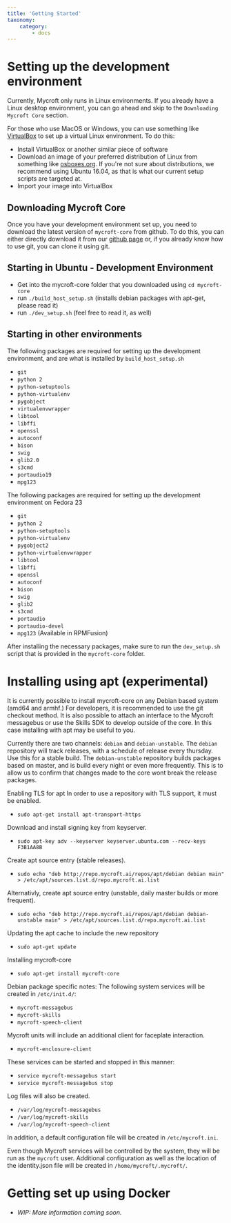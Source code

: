 ```yaml
---
title: 'Getting Started'
taxonomy:
    category:
        - docs
---
```

# Setting up the development environment

Currently, Mycroft only runs in Linux environments. If you already have a Linux desktop environment, you can go ahead and skip to the `Downloading Mycroft Core` section. 

For those who use MacOS or Windows, you can use something like [VirtualBox](https://www.virtualbox.org/wiki/Downloads) to set up a virtual Linux environment. To do this:
 - Install VirtualBox or another similar piece of software
 - Download an image of your preferred distribution of Linux from something like [osboxes.org](http://www.osboxes.org/). If you're not sure about distributions, we recommend using Ubuntu 16.04, as that is what our current setup scripts are targeted at.
 - Import your image into VirtualBox

## Downloading Mycroft Core

Once you have your development environment set up, you need to download the latest version of `mycroft-core` from github. 
To do this, you can either directly download it from our [github page](https://github.com/MycroftAI/mycroft-core) or, if you already know how to use git, you can clone it using git.

## Starting in Ubuntu - Development Environment
 - Get into the mycroft-core folder that you downloaded using `cd mycroft-core`
 - run `./build_host_setup.sh` (installs debian packages with apt-get, please read it)
 - run `./dev_setup.sh` (feel free to read it, as well)
 
## Starting in other environments

The following packages are required for setting up the development environment,
 and are what is installed by `build_host_setup.sh`

 - `git`
 - `python 2`
 - `python-setuptools`
 - `python-virtualenv`
 - `pygobject`
 - `virtualenvwrapper`
 - `libtool`
 - `libffi`
 - `openssl`
 - `autoconf`
 - `bison`
 - `swig`
 - `glib2.0`
 - `s3cmd`
 - `portaudio19`
 - `mpg123`

 The following packages are required for setting up the development environment on Fedora 23

 - `git`
 - `python 2`
 - `python-setuptools`
 - `python-virtualenv`
 - `pygobject2`
 - `python-virtualenvwrapper`
 - `libtool`
 - `libffi`
 - `openssl`
 - `autoconf`
 - `bison`
 - `swig`
 - `glib2`
 - `s3cmd`
 - `portaudio`
 - `portaudio-devel`
 - `mpg123` (Available in RPMFusion)
 
After installing the necessary packages, make sure to run the `dev_setup.sh` script that is provided in the `mycroft-core` folder. 

# Installing using apt (experimental)
It is currently possible to install mycroft-core on any Debian based system (amd64 and armhf.) For developers, it is recommended to use the git checkout method. It is also possible to attach an interface to the Mycroft messagebus or use the Skills SDK to develop outside of the core. In this case installing with apt may be useful to you.

Currently there are two channels: `debian` and `debian-unstable`. The `debian` repository will track releases, with a schedule of release every thursday. Use this for a stable build. The `debian-unstable` repository builds packages based on master, and is build every night or even more frequently. This is to allow us to confirm that changes made to the core wont break the release packages.

 Enabling TLS for apt
 In order to use a repository with TLS support, it must be enabled.
 - `sudo apt-get install apt-transport-https`


Download and install signing key from keyserver.
 - `sudo apt-key adv --keyserver keyserver.ubuntu.com --recv-keys F3B1AA8B`


Create apt source entry (stable releases).
 - `sudo echo "deb http://repo.mycroft.ai/repos/apt/debian debian main" > /etc/apt/sources.list.d/repo.mycroft.ai.list`


Alternativly, create apt source entry (unstable, daily master builds or more frequent).
 - `sudo echo "deb http://repo.mycroft.ai/repos/apt/debian debian-unstable main" > /etc/apt/sources.list.d/repo.mycroft.ai.list`

Updating the apt cache to include the new repository
 - `sudo apt-get update`


Installing mycroft-core
 - `sudo apt-get install mycroft-core`


Debian package specific notes:
The following system services will be created in `/etc/init.d/`:
 - `mycroft-messagebus`
 - `mycroft-skills`
 - `mycroft-speech-client`

Mycroft units will include an additional client for faceplate interaction.
 - `mycroft-enclosure-client`


These services can be started and stopped in this manner:
 - `service mycroft-messagebus start`
 - `service mycroft-messagebus stop`


Log files will also be created.
 - `/var/log/mycroft-messagebus`
 - `/var/log/mycroft-skills`
 - `/var/log/mycroft-speech-client`


In addition, a default configuration file will be created in `/etc/mycroft.ini`.

Even though Mycroft services will be controlled by the system, they will be run as the `mycroft` user. Additional configuration as well as the location of the identity.json file will be created in `/home/mycroft/.mycroft/`.

# Getting set up using Docker
- <i>WIP: More information coming soon.</i>
